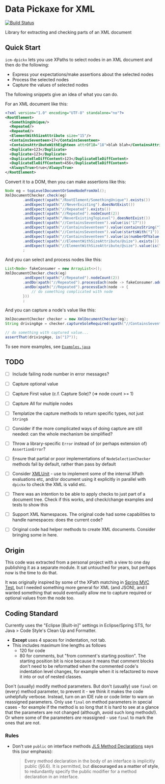 Data Pickaxe for XML
====================

[![Build Status](https://travis-ci.org/ayeseeem/icm-dpickx.svg?branch=master)](https://travis-ci.org/ayeseeem/icm-dpickx)

Library for extracting and checking parts of an XML document


Quick Start
-----------

`icm-dpickx` lets you use XPaths to select nodes in an XML document and then
do the following:

  - Express your expectations/make assertions about the selected nodes
  - Process the selected nodes
  - Capture the values of selected nodes

The following snippets give an idea of what you can do.

For an XML document like this:

```xml
<?xml version="1.0" encoding="UTF-8" standalone="no"?>
<RootElement>
  <SomethingUnique/>
  <Repeated/>
  <Repeated/>
  <ElementWithSizeAttribute size="15"/>
  <ContainsSeventeen>17</ContainsSeventeen>
  <ContainsAttributeWithEighteen attrOf18="18">blah blah</ContainsAttributeWithEighteen>
  <Duplicate>123</Duplicate>
  <Duplicate>123</Duplicate>
  <DuplicateEleDiffContent>123</DuplicateEleDiffContent>
  <DuplicateEleDiffContent>456</DuplicateEleDiffContent>
  <AlwaysTrue>true</AlwaysTrue>
</RootElement>
```

Convert it to a DOM, then you can make assertions like this:

```java
Node eg = topLevelDocumentOrSomeNodeFromXml();
XmlDocumentChecker.check(eg)
        .andExpect(xpath("/RootElement/SomethingUnique").exists())
        .andExpect(xpath("//NeverExisting").doesNotExist())
        .andExpect(xpath("//Repeated").exists())
        .andExpect(xpath("//Repeated").nodeCount(2))
        .andExpect(xpath("/NeverExistingTopLevel").doesNotExist())
        .andExpect(xpath("//ContainsSeventeen").value(is("17")))
        .andExpect(xpath("//ContainsSeventeen").value(containsString("7")))
        .andExpect(xpath("//ContainsSeventeen").value(startsWith("1")))
        .andExpect(xpath("//ContainsSeventeen").value(is(numberOfValue(17.0))))
        .andExpect(xpath("//ElementWithSizeAttribute/@size").exists())
        .andExpect(xpath("//ElementWithSizeAttribute/@size").value(is("15")))
        ;
```

And you can select and process nodes like this:

```java
List<Node> fakeConsumer = new ArrayList<>();
XmlDocumentChecker.check(eg)
        .andExpect(xpath("//Repeated").nodeCount(2))
        .andDo(xpath("//Repeated").processEach(node -> fakeConsumer.add(node)))
        .andDo(xpath("//Repeated").processEach(node -> {
            // do something complicated with node
        }))
        ;
```

And you can capture a node's value like this:

```java
XmlDocumentChecker checker = new XmlDocumentChecker(eg);
String drivingAge = checker.captureSoleRequired(xpath("//ContainsSeventeen"));

// do something with captured value...
assertThat(drivingAge, is("17"));
```

To see more examples, see [`Examples.java`](https://github.com/ayeseeem/icm-dpickx/blob/master/src/test/java/org/ayeseeem/dpick/xml/test/Examples.java "Examples")


TODO
----

- [ ] Include failing node number in error messages?
- [ ] Capture optional value
- [ ] Capture First value (c.f. Capture Sole)? (=> node count >= 1)
- [ ] Capture All for multiple nodes
- [ ] Templatize the capture methods to return specific types, not just
      `String`s
- [ ] Consider if the more complicated ways of doing capture are still needed:
      can the whole mechanism be simplified?
- [ ] Throw a library-specific `Error` instead of (or perhaps extension of)
      `AssertionError`?
- [ ] Ensure that partial or poor implementations of `NodeSelectionChecker`
      methods fail by default, rather than pass by default
- [ ] Consider
      [XMLUnit](http://www.xmlunit.org/) - use to implement some of the internal
      XPath evaluations etc, and/or document using it explicitly in parallel
      with `dpickx` to check the XML is valid etc.
- [ ] There was an intention to be able to apply checks to just part of a
      document tree. Check if this works, and check/change examples and tests
      to show this
- [ ] Support XML Namespaces. The original code had some capabilities to handle
      namespaces: does the current code?
- [ ] Original code had helper methods to create XML documents. Consider
      bringing some in here.


Origin
------

This code was extracted from a personal project with a view to one day
publishing it as a separate module. It sat untouched for years, but perhaps
now is the time to do that.

It was originally inspired by some of the XPath matching in
[Spring MVC Test](https://github.com/spring-projects/spring-framework/tree/master/spring-test),
but I needed something more general for XML (and JSON), and I wanted
something that would eventually allow me to capture required or optional
values from the node too.


Coding Standard
---------------

Currently uses the "Eclipse [Built-in]" settings in Eclipse/Spring STS, for
Java > Code Style's Clean Up and Formatter.

- **Except** uses 4 spaces for indentation, not tab.
- This includes maximum line lengths as follows
  - 120 for code
  - 80 for comments, but
    "from comment's starting position".
    The starting position bit is nice because it means that comment blocks
    don't need to be reformatted when the commented code's indentation level
    changes, for example when it is refactored to move it into or out of nested
    classes.

Don't (usually) modify method parameters.
But don't (usually) use `final` on (every) method parameter, to prevent
it - we think it makes the code unhelpfully verbose.
Instead, turn on an IDE rule or code linter to warn on reassigned parameters.
Only use `final` on method parameters in special cases - for example if the
method is so long that it is hard to see at a glance that the parameters are
not changed (although, avoid such long methods!). Or where some of the
parameters _are_ reassigned - use `final` to mark the ones that are not.

### Rules

- Don't use `public` on interface methods
  [JLS Method Declarations](https://docs.oracle.com/javase/specs/jls/se8/html/jls-9.html#jls-9.4)
  says this (our emphasis):
    > Every method declaration in the body of an interface is implicitly
    > public (§6.6). It is permitted, but **discouraged as a matter of style**,
    > to redundantly specify the public modifier for a method declaration in
    > an interface.
